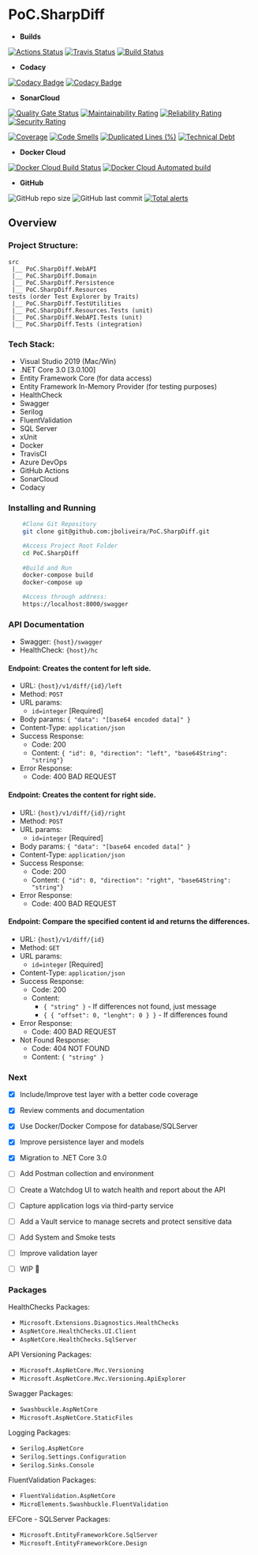 # PoC.SharpDiff #

- **Builds**

[![Actions Status](https://github.com/jboliveira/PoC.SharpDiff/workflows/Build/badge.svg)](https://github.com/jboliveira/PoC.SharpDiff/actions)
[![Travis Status](https://img.shields.io/travis/com/jboliveira/PoC.SharpDiff?label=Build&logo=travis&logoColor=%23FFF)](https://travis-ci.com/jboliveira/PoC.SharpDiff)
[![Build Status](https://buenocode.visualstudio.com/PoC.SharpDiff/_apis/build/status/jboliveira.PoC.SharpDiff?branchName=master)](https://buenocode.visualstudio.com/PoC.SharpDiff/_build/latest?definitionId=8&branchName=master)

- **Codacy**

[![Codacy Badge](https://api.codacy.com/project/badge/Grade/aea87107017c4c3b8d52b760b32970be)](https://www.codacy.com/app/jader.oliveira/PoC.SharpDiff?utm_source=github.com&amp;utm_medium=referral&amp;utm_content=jboliveira/PoC.SharpDiff&amp;utm_campaign=Badge_Grade)
[![Codacy Badge](https://api.codacy.com/project/badge/Coverage/aea87107017c4c3b8d52b760b32970be)](https://www.codacy.com/app/jader.oliveira/PoC.SharpDiff?utm_source=github.com&amp;utm_medium=referral&amp;utm_content=jboliveira/PoC.SharpDiff&amp;utm_campaign=Badge_Coverage)

- **SonarCloud**

[![Quality Gate Status](https://sonarcloud.io/api/project_badges/measure?project=jboliveira_PoC.SharpDiff&metric=alert_status)](https://sonarcloud.io/dashboard?id=jboliveira_PoC.SharpDiff)
[![Maintainability Rating](https://sonarcloud.io/api/project_badges/measure?project=jboliveira_PoC.SharpDiff&metric=sqale_rating)](https://sonarcloud.io/dashboard?id=jboliveira_PoC.SharpDiff)
[![Reliability Rating](https://sonarcloud.io/api/project_badges/measure?project=jboliveira_PoC.SharpDiff&metric=reliability_rating)](https://sonarcloud.io/dashboard?id=jboliveira_PoC.SharpDiff)
[![Security Rating](https://sonarcloud.io/api/project_badges/measure?project=jboliveira_PoC.SharpDiff&metric=security_rating)](https://sonarcloud.io/dashboard?id=jboliveira_PoC.SharpDiff)

[![Coverage](https://sonarcloud.io/api/project_badges/measure?project=jboliveira_PoC.SharpDiff&metric=coverage)](https://sonarcloud.io/dashboard?id=jboliveira_PoC.SharpDiff)
[![Code Smells](https://sonarcloud.io/api/project_badges/measure?project=jboliveira_PoC.SharpDiff&metric=code_smells)](https://sonarcloud.io/dashboard?id=jboliveira_PoC.SharpDiff)
[![Duplicated Lines (%)](https://sonarcloud.io/api/project_badges/measure?project=jboliveira_PoC.SharpDiff&metric=duplicated_lines_density)](https://sonarcloud.io/dashboard?id=jboliveira_PoC.SharpDiff)
[![Technical Debt](https://sonarcloud.io/api/project_badges/measure?project=jboliveira_PoC.SharpDiff&metric=sqale_index)](https://sonarcloud.io/dashboard?id=jboliveira_PoC.SharpDiff)

- **Docker Cloud**

[![Docker Cloud Build Status](https://img.shields.io/docker/cloud/build/jbuenoliveira/dockerhub.svg)](https://cloud.docker.com/repository/docker/jbuenoliveira/dockerhub/builds)
[![Docker Cloud Automated build](https://img.shields.io/docker/cloud/automated/jbuenoliveira/dockerhub.svg)](https://cloud.docker.com/repository/docker/jbuenoliveira/dockerhub/builds)

- **GitHub**

![GitHub repo size](https://img.shields.io/github/repo-size/jboliveira/PoC.SharpDiff.svg)
![GitHub last commit](https://img.shields.io/github/last-commit/jboliveira/PoC.SharpDiff.svg)
[![Total alerts](https://img.shields.io/lgtm/alerts/g/jboliveira/PoC.SharpDiff.svg?logo=lgtm&logoWidth=18)](https://lgtm.com/projects/g/jboliveira/PoC.SharpDiff/alerts/)

## Overview


### Project Structure:

```
src
 |__ PoC.SharpDiff.WebAPI
 |__ PoC.SharpDiff.Domain
 |__ PoC.SharpDiff.Persistence
 |__ PoC.SharpDiff.Resources
tests (order Test Explorer by Traits)
 |__ PoC.SharpDiff.TestUtilities
 |__ PoC.SharpDiff.Resources.Tests (unit)
 |__ PoC.SharpDiff.WebAPI.Tests (unit)
 |__ PoC.SharpDiff.Tests (integration)
```


### Tech Stack:

- Visual Studio 2019 (Mac/Win)
- .NET Core 3.0 [3.0.100]
- Entity Framework Core (for data access)
- Entity Framework In-Memory Provider (for testing purposes)
- HealthCheck
- Swagger
- Serilog
- FluentValidation
- SQL Server
- xUnit
- Docker
- TravisCI
- Azure DevOps
- GitHub Actions
- SonarCloud
- Codacy

### Installing and Running

```sh
    #Clone Git Repository
    git clone git@github.com:jboliveira/PoC.SharpDiff.git

    #Access Project Root Folder
    cd PoC.SharpDiff
    
    #Build and Run
    docker-compose build
    docker-compose up

    #Access through address:
    https://localhost:8000/swagger
```


### API Documentation

- Swagger: `{host}/swagger`
- HealthCheck: `{host}/hc`


#### Endpoint: Creates the content for left side.
- URL: `{host}/v1/diff/{id}/left`
- Method: `POST`
- URL params:
    - `id=integer` [Required]
- Body params: `{ "data": "[base64 encoded data]" }`
- Content-Type: `application/json`
- Success Response:
    - Code: 200 
    - Content: `{ "id": 0, "direction": "left", "base64String": "string"}`
- Error Response:
    - Code: 400 BAD REQUEST
    
    
#### Endpoint: Creates the content for right side.
- URL: `{host}/v1/diff/{id}/right`
- Method: `POST`
- URL params:
    - `id=integer` [Required]
- Body params: `{ "data": "[base64 encoded data]" }`
- Content-Type: `application/json`
- Success Response:
    - Code: 200 
    - Content: `{ "id": 0, "direction": "right", "base64String": "string"}`
- Error Response:
    - Code: 400 BAD REQUEST
    
    
#### Endpoint: Compare the specified content id and returns the differences.
- URL: `{host}/v1/diff/{id}`
- Method: `GET`
- URL params:
    - `id=integer` [Required]
- Content-Type: `application/json`
- Success Response:
    - Code: 200 
    - Content: 
        - `{ "string" }` - If differences not found, just message
        - `{ { "offset": 0, "lenght": 0 } }` - If differences found
- Error Response:
    - Code: 400 BAD REQUEST
- Not Found Response:
    - Code: 404 NOT FOUND
    - Content: `{ "string" }`


### Next

- [x] Include/Improve test layer with a better code coverage
- [x] Review comments and documentation
- [x] Use Docker/Docker Compose for database/SQLServer
- [x] Improve persistence layer and models
- [x] Migration to .NET Core 3.0
- [ ] Add Postman collection and environment
- [ ] Create a Watchdog UI to watch health and report about the API
- [ ] Capture application logs via third-party service
- [ ] Add a Vault service to manage secrets and protect sensitive data
- [ ] Add System and Smoke tests
- [ ] Improve validation layer
- [ ] WIP :rocket:


### Packages

HealthChecks Packages:
- `Microsoft.Extensions.Diagnostics.HealthChecks`
- `AspNetCore.HealthChecks.UI.Client`
- `AspNetCore.HealthChecks.SqlServer`

API Versioning Packages: 
- `Microsoft.AspNetCore.Mvc.Versioning`
- `Microsoft.AspNetCore.Mvc.Versioning.ApiExplorer`

Swagger Packages:
- `Swashbuckle.AspNetCore`
- `Microsoft.AspNetCore.StaticFiles`

Logging Packages:
- `Serilog.AspNetCore`
- `Serilog.Settings.Configuration`
- `Serilog.Sinks.Console`

FluentValidation Packages:
- `FluentValidation.AspNetCore`
- `MicroElements.Swashbuckle.FluentValidation`

EFCore - SQLServer Packages:
- `Microsoft.EntityFrameworkCore.SqlServer`
- `Microsoft.EntityFrameworkCore.Design`


[//]: #
   [VS2019]: <https://visualstudio.microsoft.com/vs/>
